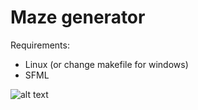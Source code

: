 # Maze generator

Requirements:
- Linux (or change makefile for windows)
- SFML

![alt text](https://github.com/Jow1e/Maze/maze-screenshot?raw=true)
